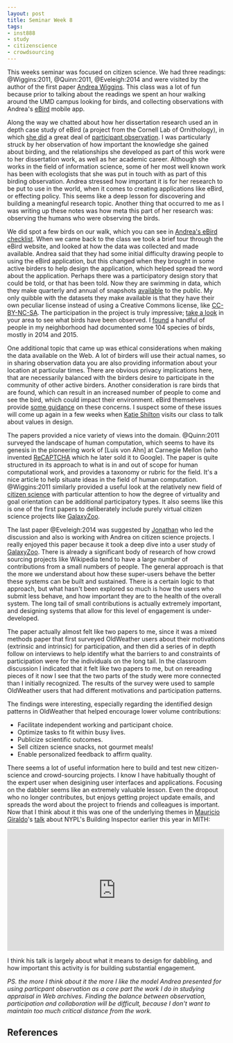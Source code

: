 ```yaml
---
layout: post
title: Seminar Week 8
tags:
- inst888
- study
- citizenscience
- crowdsourcing
---
```



This weeks seminar was focused on citizen science. We had three readings: @Wiggins:2011, @Quinn:2011, @Eveleigh:2014 and were visited by the author of the first paper [Andrea Wiggins]. This class was a lot of fun because prior to talking about the readings we spent an hour walking around the UMD campus looking for birds, and collecting observations with Andrea's [eBird] mobile app.

Along the way we chatted about how her dissertation research used an in depth case study of eBird (a project from the Cornell Lab of Ornithology), in which [she did] a great deal of [participant observation]. I was particularly struck by her observation of how important the knowledge she gained about birding, and the relationships she developed as part of this work were to her dissertation work, as well as her academic career. Although she works in the field of information science, some of her most well known work has been with ecologists that she was put in touch with as part of this birding observation. Andrea stressed how important it is for her research to be put to use in the world, when it comes to creating applications like eBird, or effecting policy. This seems like a deep lesson for discovering and building a meaningful research topic. Another thing that occurred to me as I was writing up these notes was how meta this part of her research was: observing the humans who were observing the birds.

We did spot a few birds on our walk, which you can see in [Andrea's eBird
checklist](http://ebird.org/ebird/view/checklist?subID=S25497577). When we came
back to the class we took a brief tour through the eBird website, and looked at
how the data was collected and made available. Andrea said that they had some
initial difficulty drawing people to using the eBird application, but this
changed when they brought in some active birders to help design the application,
which helped spread the word about the application. Perhaps there was a
participatory design story that could be told, or that has been told. Now they
are swimming in data, which they make quarterly and annual of snapshots
[available] to the public. My only quibble with the datasets they make available
is that they have their own peculiar license instead of using a Creative Commons
license, like [CC-BY-NC-SA]. The participation in the project is truly
impressive; [take a look] in your area to see what birds have been observed. I
[found] a handful of people in my neighborhood had documented some 104 species
of birds, mostly in 2014 and 2015.

One additional topic that came up was ethical considerations when making the data available on the Web. A lot of birders will use their actual names, so in sharing observation data you are also providing information about your location at particular times. There are obvious privacy implications here, that are necessarily balanced with the birders desire to participate in the community of other active birders. Another consideration is rare birds that are found, which can result in an increased number of people to come and see the bird, which could impact their environment. eBird themselves provide [some guidance] on these concerns. I suspect some of these issues will come up again in a few weeks when [Katie Shilton] visits our class to talk about values in design.

The papers provided a nice variety of views into the domain. @Quinn:2011 surveyed the landscape of human computation, which seems to have its genesis in the pioneering work of [Luis von Ahn] at Carnegie Mellon (who invented [ReCAPTCHA] which he later sold it to Google). The paper is quite structured in its approach to what is in and out of scope for human computational work, and provides a taxonomy or rubric for the field. It's a nice article to help situate ideas in the field of human computation. @Wiggins:2011 similarly provided a useful look at the relatively new field of [citizen science] with particular attention to how the degree of virtuality and goal orientation can be additional participatory types. It also seems like this is one of the first papers to deliberately include purely virtual citizen science projects like [GalaxyZoo]. 

The last paper @Eveleigh:2014 was suggested by [Jonathan] who led the discussion and also is working with Andrea on citizen science projects. I really enjoyed this paper because it took a deep dive into a user study of [GalaxyZoo]. There is already a significant body of research of how crowd sourcing projects like Wikipedia tend to have a large number of contributions from a small numbers of people. The general approach is that the more we understand about how these super-users behave the better these systems can be built and sustained. There is a certain logic to that approach, but what hasn't been explored so much is how the users who submit less behave, and how important they are to the health of the overall system. The long tail of small contributions is actually extremely important, and designing systems that allow for this level of engagement is under-developed.

The paper actually almost felt like two papers to me, since it was a mixed methods paper that first surveyed OldWeather users about their motivations (extrinsic and intrinsic) for participation, and then did a series of in depth follow on interviews to help identify what the barriers to and constraints of participation were for the individuals on the long tail. In the classroom discussion I indicated that it felt like two papers to me, but on rereading pieces of it now I see that the two parts of the study were more connected than I initially recognized. The results of the survey were used to sample OldWeather users that had different motivations and participation patterns.

The findings were interesting, especially regarding the identified design patterns in OldWeather that helped encourage lower volume contributions:

* Facilitate independent working and participant choice.
* Optimize tasks to fit within busy lives.
* Publicize scientific outcomes.
* Sell citizen science snacks, not gourmet meals!
* Enable personalized feedback to affirm quality.

There seems a lot of useful information here to build and test new citizen-science and crowd-sourcing projects. I know I have habitually thought of the expert user when desigining user interfaces and applications. Focusing on the dabbler seems like an extremely valuable lesson. Even the dropout who no longer contributes, but enjoys getting project update emails, and spreads the word about the project to friends and colleagues is important. Now that I think about it this was one of the underlying themes in [Mauricio Giraldo]'s [talk] about NYPL's Building Inspector earlier this year in MITH:

<div class="text-center"><iframe src="https://player.vimeo.com/video/122009158?color=afbc21" width="500" height="281" frameborder="0" webkitallowfullscreen mozallowfullscreen allowfullscreen></iframe></div>

I think his talk is largely about what it means to design for dabbling, and how important this activity is for building substantial engagement.

*PS. the more I think about it the more I like the model Andrea presented for
using particpant observation as a core part the work I do in studying appraisal
in Web archives. Finding the balance between observation, participation and
collaboration will be difficult, because I don't want to maintain too much
critical distance from the work.*

## References

[Andrea Wiggins]: https://twitter.com/AndreaWiggins
[Luis van Ahn]: https://en.wikipedia.org/wiki/Luis_von_Ahn
[ReCAPTCHA]: https://en.wikipedia.org/wiki/ReCAPTCHA
[Citizen Science]: https://en.wikipedia.org/wiki/Citizen_science
[eBird]: http://ebird.org/content/ebird/
[she did]: http://andreawiggins.com/tag/citizen-science/page/3/
[participant observation]: https://en.wikipedia.org/wiki/Participant_observation
[available]: http://ebird.org/ebird/data/download
[CC-BY-NC-SA]: http://creativecommons.org/licenses/by-nc-sa/4.0/
[take a look]: http://ebird.org/ebird/hotspots?
[some guidance]: http://help.ebird.org/customer/en/portal/articles/1006789-guidelines-for-reporting-sensitive-species
[Katie Shilton]: https://terpconnect.umd.edu/~kshilton/
[GalaxyZoo]: http://www.galaxyzoo.org/
[Jonathan]: https://twitter.com/wolfgang8741
[OldWeather]: http://www.oldweather.org/
[Mauricio Giraldo]: https://twitter.com/mgiraldo
[talk]: https://vimeo.com/122009158
[Building Inspector]: http://buildinginspector.nypl.org/
[found]: http://ebird.org/ebird/hotspot/L608299?yr=all&m=&rank=mrec&hs_sortBy=date&hs_o=desc
